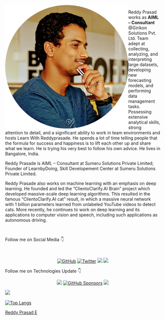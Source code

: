 	
<img src="https://github.com/reddyprasade/reddyprasade.github.io/blob/main/images/profile/img2.png" alt="Reddy Prasad" align="left" width="400" height="400">


<p>Reddy Prasad works as <b> AIML – Consultant </b> @Girikon Solutions Pvt. Ltd. Team  adept at collecting, analyzing, and interpreting large datasets, developing new forecasting models, and performing data management tasks. Possessing extensive analytical skills, strong attention to detail, and a significant ability to work in team environments and hosts Learn With Reddyprasade. He spends a lot of time telling people that the formula for success and happiness is to lift each other up and share what we learn. He is trying his very best to follow his own advice. He lives in Bangalore, India. 
</p>

<p>
	Reddy Prasade is AIML – Consultant at Sumeru Solutions Private Limited; Founder of LearnbyDoing, Skill Developement Center at Sumeru Solutions Private Limited. 

Reddy Prasade also works on machine learning with an emphasis on deep learning. He founded and led the “ClientoClarify.AI Brain” project which developed massive-scale deep learning algorithms. This resulted in the famous “ClientoClarify.AI cat” result, in which a massive neural network with 1 billion parameters learned from unlabeled YouTube videos to detect cats. More recently, he continues to work on deep learning and its applications to computer vision and speech, including such applications as autonomous driving.
</p>
<br>
	<p>Follow me on Social Media 👇</p>
<br>
<p align="center">
	<a href="https://github.com/reddyprasade"><img src="https://img.shields.io/github/followers/reddyprasade.svg?label=GitHub&style=social" alt="GitHub"></a>
	<a href="https://twitter.com/ReddyPrasade"><img src="https://img.shields.io/twitter/follow/ReddyPrasade?label=Twitter&style=social" alt="Twitter"></a>
	<a  herf="https://www.instagram.com/reddyprasad_e"><img src="https://img.shields.io/badge/-reddy-blue?style=social&logo=Instagram&"></a>
	<a  herf="https://www.facebook.com/reddyprasade"><img src="https://img.shields.io/badge/-Reddy-blue?style=social&logo=Facebook&"></a>
</p>

<p>Follow me on Technologies Update 👇</p>
<p align="center">
	<a herf="https://www.kaggle.com/reddyprasade"><img src="https://img.shields.io/badge/@reddyprasade-blue?style=social&logo=Kaggle"></a>
	<a href="https://github.com/sponsors/reddyprasade"><img src="https://img.shields.io/badge/GitHub_Sponsors--_.svg?style=social&logo=github&logoColor=orange" alt="GitHub Sponsors"></a>
	<a herf="https://github.com/reddyprasade"><img src="https://komarev.com/ghpvc/?username=reddyprasade&style=flat-square&color=EA4AAA"</a>
	
</p>
<img src="https://github-readme-stats.vercel.app/api?username=reddyprasade&theme=cobalt&show_icons=true&count_private=true"></img>

[![Top Langs](https://github-readme-stats.vercel.app/api/top-langs/?username=reddyprasade)](https://github.com/reddyprasade/github-readme-stats)


<div class="badge-base LI-profile-badge" data-locale="en_US" data-size="medium" data-theme="light" data-type="VERTICAL" data-vanity="reddy-prasad-e-03b12656" data-version="v1"><a class="badge-base__link LI-simple-link" href="https://in.linkedin.com/in/reddy-prasad-e-03b12656?trk=profile-badge">Reddy Prasad E</a></div>
              







